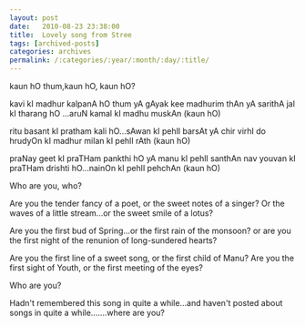 ```yaml
---
layout: post
date:	2010-08-23 23:38:00
title:  Lovely song from Stree 
tags: [archived-posts]
categories: archives
permalink: /:categories/:year/:month/:day/:title/
---
```

<lj-embed id="478"/>


kaun hO thum,kaun hO, kaun hO?

kavi kI madhur kalpanA hO thum yA gAyak kee madhurim thAn
yA sarithA jal kI tharang hO ...aruN kamal kI madhu muskAn (kaun hO)

ritu basant kI pratham kali hO...sAwan kI pehlI barsAt
yA chir virhI do hrudyOn kI madhur milan kI pehlI rAth (kaun hO)

praNay geet kI praTHam pankthi hO yA manu kI pehlI santhAn
nav youvan kI praTHam drishti hO...nainOn kI pehlI pehchAn (kaun hO)


Who are you, who?

Are you the tender fancy of a poet, or the sweet notes of a singer?
Or the waves of a little stream...or the sweet smile of a lotus?

Are you the first bud of Spring...or the first rain of the monsoon?
or are you the first night of the renunion of long-sundered hearts?

Are you the first line of a sweet song, or the first child of Manu?
Are you the first sight of Youth, or the first meeting of the eyes?

Who are you?


Hadn't remembered this song in quite a while...and haven't posted about songs in quite a while...<lj user="inspirethoughts">....where are you?
